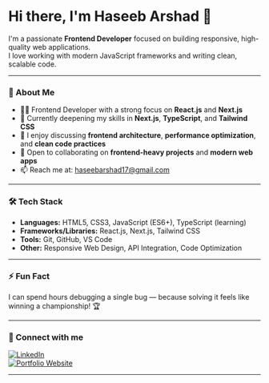 # Hi there, I'm Haseeb Arshad 👋

I'm a passionate **Frontend Developer** focused on building responsive, high-quality web applications.  
I love working with modern JavaScript frameworks and writing clean, scalable code.

---

### 🚀 About Me
- 👨‍💻 Frontend Developer with a strong focus on **React.js** and **Next.js**
- 🌱 Currently deepening my skills in **Next.js**, **TypeScript**, and **Tailwind CSS**
- 💬 I enjoy discussing **frontend architecture**, **performance optimization**, and **clean code practices**
- 🤝 Open to collaborating on **frontend-heavy projects** and **modern web apps**
- 📫 Reach me at: [haseebarshad17@gmail.com](mailto:haseebarshad17@gmail.com)

---

### 🛠️ Tech Stack
- **Languages:** HTML5, CSS3, JavaScript (ES6+), TypeScript (learning)
- **Frameworks/Libraries:** React.js, Next.js, Tailwind CSS
- **Tools:** Git, GitHub, VS Code
- **Other:** Responsive Web Design, API Integration, Code Optimization

---

### ⚡ Fun Fact
I can spend hours debugging a single bug — because solving it feels like winning a championship! 🏆

---

### 🔗 Connect with me
[![LinkedIn](https://img.shields.io/badge/LinkedIn-blue?logo=linkedin&style=for-the-badge)](https://linkedin.com/in/haseebarshad17)  
[![Portfolio Website](https://img.shields.io/badge/Portfolio-Website-blueviolet?style=for-the-badge)](https://haseebarshad17.vercel.app)

---
